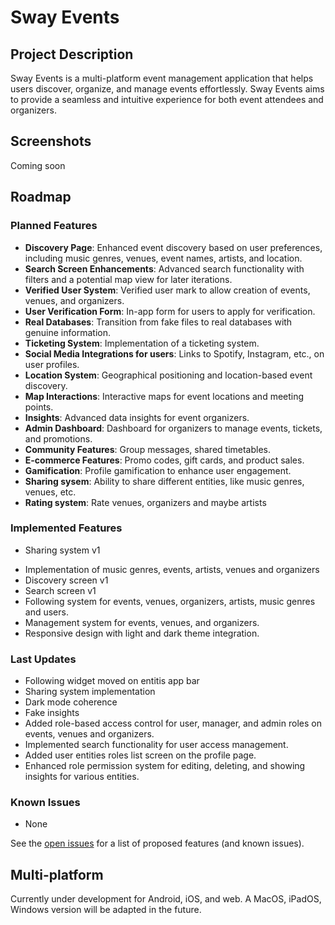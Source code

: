 # Sway Events

## Project Description
Sway Events is a multi-platform event management application that helps users discover, organize, and manage events effortlessly. Sway Events aims to provide a seamless and intuitive experience for both event attendees and organizers.

## Screenshots
Coming soon

## Roadmap

### Planned Features
* **Discovery Page**: Enhanced event discovery based on user preferences, including music genres, venues, event names, artists, and location.
* **Search Screen Enhancements**: Advanced search functionality with filters and a potential map view for later iterations.
* **Verified User System**: Verified user mark to allow creation of events, venues, and organizers.
* **User Verification Form**: In-app form for users to apply for verification.
* **Real Databases**: Transition from fake files to real databases with genuine information.
* **Ticketing System**: Implementation of a ticketing system.
* **Social Media Integrations for users**: Links to Spotify, Instagram, etc., on user profiles.
* **Location System**: Geographical positioning and location-based event discovery.
* **Map Interactions**: Interactive maps for event locations and meeting points.
* **Insights**: Advanced data insights for event organizers.
* **Admin Dashboard**: Dashboard for organizers to manage events, tickets, and promotions.
* **Community Features**: Group messages, shared timetables.
* **E-commerce Features**: Promo codes, gift cards, and product sales.
* **Gamification**: Profile gamification to enhance user engagement.
* **Sharing sysem**: Ability to share different entities, like music genres, venues, etc.
* **Rating system**: Rate venues, organizers and maybe artists

### Implemented Features
- Sharing system v1
* Implementation of music genres, events, artists, venues and organizers
* Discovery screen v1
* Search screen v1
* Following system for events, venues, organizers, artists, music genres and users.
* Management system for events, venues, and organizers.
* Responsive design with light and dark theme integration.

### Last Updates
* Following widget moved on entitis app bar
* Sharing system implementation
* Dark mode coherence
* Fake insights
* Added role-based access control for user, manager, and admin roles on events, venues and organizers.
* Implemented search functionality for user access management.
* Added user entities roles list screen on the profile page.
* Enhanced role permission system for editing, deleting, and showing insights for various entities.

### Known Issues
* None

See the [open issues](https://github.com/Sway/Sway-Events/issues) for a list of proposed features (and known issues).

## Multi-platform
Currently under development for Android, iOS, and web. A MacOS, iPadOS, Windows version will be adapted in the future.
